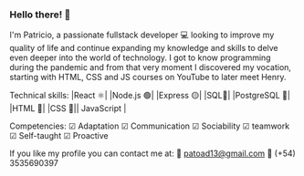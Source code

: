 ### Hello there! 👋
 I'm Patricio, a passionate fullstack developer 💻 looking to improve my quality of life and continue expanding my knowledge and skills to delve even deeper into the world of technology.
I got to know programming during the pandemic and from that very moment I discovered my vocation, starting with HTML, CSS and JS courses on YouTube to later meet Henry.

Technical skills:
|React ⚛️| |Node.js 🟢| |Express 🟡| |SQL📀| |PostgreSQL 🐘| |HTML 📑| |CSS 🎨|| JavaScript |

Competencies:
☑ Adaptation
☑ Communication
☑ Sociability
☑ teamwork
☑ Self-taught
☑ Proactive

If you like my profile you can contact me at:
📧 patoad13@gmail.com
📱  (+54) 3535690397
<!--
**Patoad/Patoad** is a ✨ _special_ ✨ repository because its `README.md` (this file) appears on your GitHub profile.

Here are some ideas to get you started:

- 🔭 I’m currently working on ...
- 🌱 I’m currently learning ...
- 👯 I’m looking to collaborate on ...
- 🤔 I’m looking for help with ...
- 💬 Ask me about ...
- 📫 How to reach me: ...
- 😄 Pronouns: ...
- ⚡ Fun fact: ...
-->
